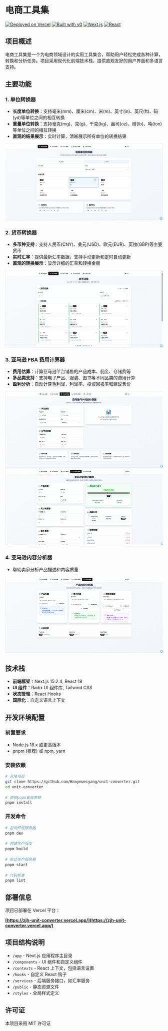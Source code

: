 # 电商工具集

[![Deployed on Vercel](https://img.shields.io/badge/Deployed%20on-Vercel-black?style=for-the-badge&logo=vercel)](https://vercel.com/hanyeweiyangs-projects/v0-e-commerce-unit-converter)
[![Built with v0](https://img.shields.io/badge/Built%20with-v0.dev-black?style=for-the-badge)](https://v0.dev/chat/projects/LKOogpA2ml4)
[![Next.js](https://img.shields.io/badge/Next.js-15.2.4-blue?style=for-the-badge&logo=next.js)](https://nextjs.org/)
[![React](https://img.shields.io/badge/React-19-blue?style=for-the-badge&logo=react)](https://react.dev/)

## 项目概述

电商工具集是一个为电商领域设计的实用工具集合，帮助用户轻松完成各种计算，转换和分析任务。项目采用现代化前端技术栈，提供直观友好的用户界面和多语言支持。

## 主要功能

### 1. 单位转换器

- **长度单位转换**：支持毫米(mm)、厘米(cm)、米(m)、英寸(in)、英尺(ft)、码(yd)等单位之间的相互转换
- **重量单位转换**：支持毫克(mg)、克(g)、千克(kg)、盎司(oz)、磅(lb)、吨(ton)等单位之间的相互转换
- **直观的结果展示**：实时计算，清晰展示所有单位的转换结果

![图片描述](./public/单位转化器.png)

### 2. 货币转换器

- **多币种支持**：支持人民币(CNY)、美元(USD)、欧元(EUR)、英镑(GBP)等主要货币
- **实时汇率**：提供最新汇率数据，支持手动更新和定时自动更新
- **直观的转换展示**：显示详细的汇率和转换金额

![图片描述](./public/货币转化器.png)

### 3. 亚马逊 FBA 费用计算器

- **费用估算**：计算亚马逊平台销售的产品成本、佣金、仓储费等
- **多品类支持**：支持电子产品、服装、图书等不同品类的费用计算
- **盈利分析**：自动计算毛利润、利润率、投资回报率和建议售价

![图片描述](./public/FBA计算器.png)
![图片描述](./public/利润计算器.png)

### 4. 亚马逊内容分析器

- 帮助卖家分析产品描述和内容质量

![图片描述](./public/内容分析器.png)

## 技术栈

- **前端框架**：Next.js 15.2.4, React 19
- **UI 组件**：Radix UI 组件库, Tailwind CSS
- **状态管理**：React Hooks
- **国际化**：自定义语言上下文

## 开发环境配置

### 前置要求

- Node.js 18.x 或更高版本
- pnpm (推荐) 或 npm, yarn

### 安装依赖

```bash
# 克隆项目
git clone https://github.com/Hanyeweiyang/unit-converter.git
cd unit-converter

# 使用pnpm安装依赖
pnpm install
```

### 开发命令

```bash
# 启动开发服务器
pnpm dev

# 构建生产版本
pnpm build

# 启动生产服务器
pnpm start

# 代码检查
pnpm lint
```

## 部署信息

项目已部署在 Vercel 平台：

**[https://zjh-unit-converter.vercel.app/](https://zjh-unit-converter.vercel.app/)**

## 项目结构说明

- `/app` - Next.js 应用程序主目录
- `/components` - UI 组件和自定义组件
- `/contexts` - React 上下文，包括语言设置
- `/hooks` - 自定义 React 钩子
- `/services` - 后端服务接口，如汇率服务
- `/public` - 静态资源文件
- `/styles` - 全局样式定义

## 许可证

本项目采用 MIT 许可证
